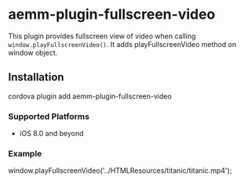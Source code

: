 <!--
 # license: Licensed to the Apache Software Foundation (ASF) under one
 #         or more contributor license agreements.  See the NOTICE file
 #         distributed with this work for additional information
 #         regarding copyright ownership.  The ASF licenses this file
 #         to you under the Apache License, Version 2.0 (the
 #         "License"); you may not use this file except in compliance
 #         with the License.  You may obtain a copy of the License at
 #
 #           http://www.apache.org/licenses/LICENSE-2.0
 #
 #         Unless required by applicable law or agreed to in writing,
 #         software distributed under the License is distributed on an
 #         "AS IS" BASIS, WITHOUT WARRANTIES OR CONDITIONS OF ANY
 #         KIND, either express or implied.  See the License for the
 #         specific language governing permissions and limitations
 #         under the License.
 -->

# aemm-plugin-fullscreen-video

This plugin provides fullscreen view of video when calling `window.playFullscreenVideo()`. It adds playFullscreenVideo method on window object.

## Installation

cordova plugin add aemm-plugin-fullscreen-video

### Supported Platforms

- iOS 8.0 and beyond

### Example

window.playFullscreenVideo('../HTMLResources/titanic/titanic.mp4');


